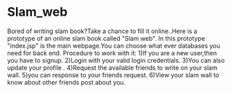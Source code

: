Slam_web
========

Bored of writing slam book?Take a chance to fill it online..Here is a prototype of an online slam book called "Slam web".
In this prototype "index.jsp" is the main webpage.You can choose what ever databases you need for back end.
Procedure to work with it:
1)If you are a new user,then you have to signup.
2)Login with your valid login credentials.
3)You can also update your profile .
4)Request the available friends to write on your slam wall.
5)you can response to your friends request.
6)View your slam wall to know about other friends post about you.
